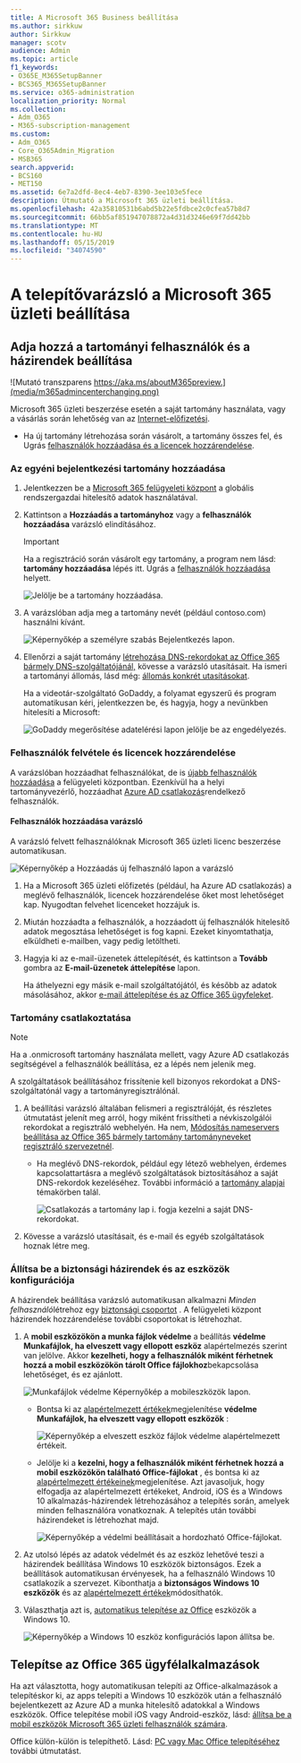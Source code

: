 ```yaml
---
title: A Microsoft 365 Business beállítása
ms.author: sirkkuw
author: Sirkkuw
manager: scotv
audience: Admin
ms.topic: article
f1_keywords:
- O365E_M365SetupBanner
- BCS365_M365SetupBanner
ms.service: o365-administration
localization_priority: Normal
ms.collection:
- Adm_O365
- M365-subscription-management
ms.custom:
- Adm_O365
- Core_O365Admin_Migration
- MSB365
search.appverid:
- BCS160
- MET150
ms.assetid: 6e7a2dfd-8ec4-4eb7-8390-3ee103e5fece
description: Útmutató a Microsoft 365 üzleti beállítása.
ms.openlocfilehash: 42a35810531b6abd5b22e5fdbce2c0cfea57b8d7
ms.sourcegitcommit: 66bb5af851947078872a4d31d3246e69f7dd42bb
ms.translationtype: MT
ms.contentlocale: hu-HU
ms.lasthandoff: 05/15/2019
ms.locfileid: "34074590"
---
```

# <a name="set-up-microsoft-365-business-in-the-setup-wizard"></a>A telepítővarázsló a Microsoft 365 üzleti beállítása

## <a name="add-your-domain-users-and-set-up-policies"></a>Adja hozzá a tartományi felhasználók és a házirendek beállítása

![Mutató transzparens https://aka.ms/aboutM365preview.](media/m365admincenterchanging.png)

Microsoft 365 üzleti beszerzése esetén a saját tartomány használata, vagy a vásárlás során lehetőség van az [Internet-előfizetési](sign-up.md).

- Ha új tartomány létrehozása során vásárolt, a tartomány összes fel, és Ugrás [felhasználók hozzáadása és a licencek hozzárendelése](#add-users-and-assign-licenses).

### <a name="add-your-domain-to-personalize-sign-in"></a>Az egyéni bejelentkezési tartomány hozzáadása

1. Jelentkezzen be a [Microsoft 365 felügyeleti központ](https://admin.microsoft.com) a globális rendszergazdai hitelesítő adatok használatával. 

2. Kattintson a **Hozzáadás a tartományhoz** vagy a **felhasználók hozzáadása** varázsló elindításához.
    > [!IMPORTANT]
    > Ha a regisztráció során vásárolt egy tartomány, a program nem lásd: **tartomány hozzáadása** lépés itt. Ugrás a [felhasználók hozzáadása](#add-users-and-assign-licenses) helyett.

    ![Jelölje be a tartomány hozzáadása.](media/addadomainadmincenter.png)
    
3. A varázslóban adja meg a tartomány nevét (például contoso.com) használni kívánt.


    ![Képernyőkép a személyre szabás Bejelentkezés lapon.](media/personalizesignin.png)

    
4. Ellenőrzi a saját tartomány [létrehozása DNS-rekordokat az Office 365 bármely DNS-szolgáltatójánál,](https://docs.microsoft.com/office365/admin/get-help-with-domains/create-dns-records-at-any-dns-hosting-provider) kövesse a varázsló utasításait. Ha ismeri a tartományi állomás, lásd még: [állomás konkrét utasításokat](https://docs.microsoft.com/office365/admin/get-help-with-domains/set-up-your-domain-host-specific-instructions).

    Ha a videotár-szolgáltató GoDaddy, a folyamat egyszerű és program automatikusan kéri, jelentkezzen be, és hagyja, hogy a nevünkben hitelesíti a Microsoft:

    ![GoDaddy megerősítése adatelérési lapon jelölje be az engedélyezés.](media/godaddyauth.png)

### <a name="add-users-and-assign-licenses"></a>Felhasználók felvétele és licencek hozzárendelése

A varázslóban hozzáadhat felhasználókat, de is [újabb felhasználók hozzáadása](add-users-m365b.md) a felügyeleti központban. Ezenkívül ha a helyi tartományvezérlő, hozzáadhat [Azure AD csatlakozás](https://docs.microsoft.com/azure/active-directory/hybrid/how-to-connect-install-express)rendelkező felhasználók.

#### <a name="add-users-in-the-wizard"></a>Felhasználók hozzáadása varázsló

A varázsló felvett felhasználóknak Microsoft 365 üzleti licenc beszerzése automatikusan.

![Képernyőkép a Hozzáadás új felhasználó lapon a varázsló](media/addnewuserspage.png)

1. Ha a Microsoft 365 üzleti előfizetés (például, ha Azure AD csatlakozás) a meglévő felhasználók, licencek hozzárendelése őket most lehetőséget kap. Nyugodtan felvehet licenceket hozzájuk is.

3. Miután hozzáadta a felhasználók, a hozzáadott új felhasználók hitelesítő adatok megosztása lehetőséget is fog kapni. Ezeket kinyomtathatja, elküldheti e-mailben, vagy pedig letöltheti.

4. Hagyja ki az e-mail-üzenetek áttelepítését, és kattintson a **Tovább** gombra az **E-mail-üzenetek áttelepítése** lapon. 

    Ha áthelyezni egy másik e-mail szolgáltatójától, és később az adatok másolásához, akkor [e-mail áttelepítése és az Office 365 ügyfeleket](https://support.office.com/article/a3e3bddb-582e-4133-8670-e61b9f58627e).


### <a name="connect-your-domain"></a>Tartomány csatlakoztatása

> [!NOTE]
> Ha a .onmicrosoft tartomány használata mellett, vagy Azure AD csatlakozás segítségével a felhasználók beállítása, ez a lépés nem jelenik meg.
  
A szolgáltatások beállításához frissítenie kell bizonyos rekordokat a DNS-szolgáltatónál vagy a tartományregisztrálónál.
  
1. A beállítási varázsló általában felismeri a regisztrálóját, és részletes útmutatást jelenít meg arról, hogy miként frissítheti a névkiszolgálói rekordokat a regisztráló webhelyén. Ha nem, [Módosítás nameservers beállítása az Office 365 bármely tartomány tartományneveket regisztráló szervezetnél](https://support.office.com/article/a8b487a9-2a45-4581-9dc4-5d28a47010a2). 

    - Ha meglévő DNS-rekordok, például egy létező webhelyen, érdemes kapcsolattartásra a meglévő szolgáltatások biztosításához a saját DNS-rekordok kezeléséhez. További információ a [tartomány alapjai](https://docs.microsoft.com/office365/admin/get-help-with-domains/dns-basics) témakörben talál.

        ![Csatlakozás a tartomány lap i. fogja kezelni a saját DNS-rekordokat.](media/connectyourdomainpage.png)

2. Kövesse a varázsló utasításait, és e-mail és egyéb szolgáltatások hoznak létre meg.

### <a name="set-up-security-policies-and-device-configurations"></a>Állítsa be a biztonsági házirendek és az eszközök konfigurációja 

A házirendek beállítása varázsló automatikusan alkalmazni *Minden felhasználó*létrehoz egy [biztonsági csoportot](https://docs.microsoft.com/office365/admin/create-groups/compare-groups#security-groups) . A felügyeleti központ házirendek hozzárendelése további csoportokat is létrehozhat.

1. A **mobil eszközökön a munka fájlok védelme** a beállítás **védelme Munkafájlok, ha elveszett vagy ellopott eszköz** alapértelmezés szerint van jelölve. Akkor **kezelheti, hogy a felhasználók miként férhetnek hozzá a mobil eszközökön tárolt Office fájlokhoz**bekapcsolása lehetőséget, és ez ajánlott.

    ![Munkafájlok védelme Képernyőkép a mobileszközök lapon.](media/protectworkfilesondevices.png)

     - Bontsa ki az [alapértelmezett értékek](protect-work-files-on-lost-or-stolen-device.md)megjelenítése **védelme Munkafájlok, ha elveszett vagy ellopott eszközök** :

        ![Képernyőkép a elveszett eszköz fájlok védelme alapértelmezett értékeit.](media/protectworkfilesondevicesdefault.png)

    - Jelölje ki a **kezelni, hogy a felhasználók miként férhetnek hozzá a mobil eszközökön található Office-fájlokat** , és bontsa ki az [alapértelmezett értékeinek](manage-user-access-on-mobile-devices.md)megjelenítése. Azt javasoljuk, hogy elfogadja az alapértelmezett értékeket, Android, iOS és a Windows 10 alkalmazás-házirendek létrehozásához a telepítés során, amelyek minden felhasználóra vonatkoznak. A telepítés után további házirendeket is létrehozhat majd.

        ![Képernyőkép a védelmi beállításait a hordozható Office-fájlokat.](media/useraccessonmobile.png)

2. Az utolsó lépés az adatok védelmét és az eszköz lehetővé teszi a házirendek beállítása Windows 10 eszközök biztonságos. Ezek a beállítások automatikusan érvényesek, ha a felhasználó Windows 10 csatlakozik a szervezet. Kibonthatja a **biztonságos Windows 10 eszközök** és az [alapértelmezett értékek](secure-windows-10-devices.md)módosíthatók.
3. Választhatja azt is, [automatikus telepítése az Office](install-office-on-windows-10-during-setup.md) eszközök a Windows 10.

    ![Képernyőkép a Windows 10 eszköz konfigurációs lapon állítsa be.](media/setwin10config.png)



## <a name="deploy-office-365-client-apps"></a>Telepítse az Office 365 ügyfélalkalmazások

Ha azt választotta, hogy automatikusan telepíti az Office-alkalmazások a telepítéskor ki, az apps telepíti a Windows 10 eszközök után a felhasználó bejelentkezett az Azure AD a munka hitelesítő adatokkal a Windows eszközök.
Office telepítése mobil iOS vagy Android-eszköz, lásd: [állítsa be a mobil eszközök Microsoft 365 üzleti felhasználók számára](set-up-mobile-devices.md).

Office külön-külön is telepíthető. Lásd: [PC vagy Mac Office telepítéséhez](https://support.office.com/article/4414eaaf-0478-48be-9c42-23adc471665) további útmutatást.
